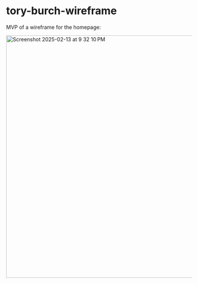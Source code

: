 # tory-burch-wireframe
MVP of a wireframe for the homepage:

<img width="658" alt="Screenshot 2025-02-13 at 9 32 10 PM" src="https://github.com/user-attachments/assets/169c0c7a-cd03-4223-a90d-621b35c0aca8" />
